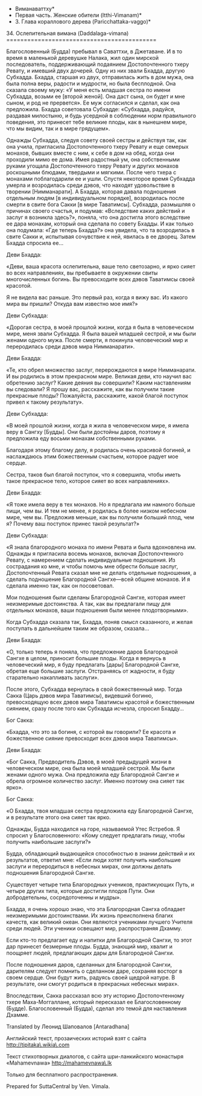 * Виманаваттху*
* Первая часть\. Женские обители \(Itthi\-Vimanam\)*
* 3\. Глава кораллового дерева \(Paricchattaka\-vaggo\)*

34\. Ослепительная вимана \(Daddalaga\-vimana\)
\=\=\=\=\=\=\=\=\=\=\=\=\=\=\=\=\=\=\=\=\=\=\=\=\=\=\=\=\=\=\=\=\=\=\=\=\=\=\=\=\=\=\=

Благословенный \(Будда\) пребывал в Саваттхи, в Джетаване\. И в то время в маленькой деревушке Налака, жил один мирской последователь, поддерживающий подаянием Достопочтенного тхеру Ревату, и имевший двух дочерей\. Одну из них звали Бхадда, другую Субхадда\. Бхадда, старшая из двух, отправилась жить в дом мужа, она была полна веры, радости и мудрости, но была бесплодной\. Она сказала своему мужу: «У меня есть младшая сестра по имени Субхадда, возьми ее \[второй женой\]\. Она даст сына, он будет и мне сыном, и род не прервется»\. Ее муж согласился и сделал, как она предложила\. Бхадда советовала Субхадде: «Субхадда, радуйся, раздавая милостыню, и будь усердной в соблюдении норм правильного поведения, это принесет тебе великие плоды, как в нынешнем мире, что мы видим, так и в мире грядущем»\.

Однажды Субхадда, следуя совету своей сестры и действуя так, как она учила, пригласила Достопочтенного тхеру Ревату и еще семерых монахов, бывших вместе с ним, к себе в дом на обед, когда они проходили мимо ее дома\. Имея радостный ум, она собственными руками угощала Достопочтенного тхеру Ревату и других монахов роскошными блюдами, твердыми и мягкими\. После чего тхера с монахами поблагодарили ее и ушли\. Спустя некоторое время Субхадда умерла и возродилась среди дэвов, что находят удовольствие в творении \[Нимманарати\]\. А Бхадда, которая давала подношения отдельным людям \[в индивидуальном порядке\], возродилась после смерти в свите бога Сакки \[в мире Таватимсы\]\. Субхадда, размышляя о причинах своего счастья, и подумав: «Вследствие каких действий и заслуг я возникла здесь?», поняла, что она достигла этого вследствие ее дара монахам, который она сделала по совету Бхадды\. И как только она подумала: «Где теперь Бхадда?» она увидела, что та возродилась в свите Сакки и, испытывая сочувствие к ней, явилась в ее дворец\. Затем Бхадда спросила ее…

Деви Бхадда:

«Деви, ваша красота ослепительна, ваше тело светозарно, и ярко сияет во всех направлениях, вы пребываете в окружении свиты многочисленных богинь\. Вы превосходите всех дэвов Таватимсы своей красотой\.

Я не видела вас раньше\. Это первый раз, когда я вижу вас\. Из какого мира вы пришли? Откуда вам известно мое имя?»

Деви Субхадда:

«Дорогая сестра, в моей прошлой жизни, когда я была в человеческом мире, меня звали Субхадда\. Я была вашей младшей сестрой, и мы были женами одного мужа\. После смерти, я покинула человеческий мир и переродилась среди дэвов мира Нимманарати»\.

Деви Бхадда:

«Те, кто обрел множество заслуг, перерождаются в мире Нимманарати\. И вы родились в этом прекрасном мире\. Великая деви, кто научил вас обретению заслуг? Какие деяния вы совершили? Каким наставлениям вы следовали? Я прошу вас, расскажите, как вы получили такие прекрасные плоды? Пожалуйста, расскажите, какой благой поступок привел к такому результату»\.

Деви Субхадда:

«В моей прошлой жизни, когда я жила в человеческом мире, я имела веру в Сангху \[Будды\]\. Они были достойны даров, поэтому я предложила еду восьми монахам собственными руками\.

Благодаря этому благому делу, я родилась очень красивой богиней, и наслаждаюсь этим божественным счастьем, которое радует мое сердце\.

Сестра, таков был благой поступок, что я совершила, чтобы иметь такое прекрасное тело, которое сияет во всех направлениях»\.

Деви Бхадда:

«Я тоже имела веру в тех монахов\. Но я предлагала им намного больше пищи, чем вы\. И тем не менее, я родилась в более низком небесном мире, чем вы\. Предложив меньше, как вы получили больший плод, чем я? Почему ваш поступок принес такой результат?»

Деви Субхадда:

«Я знала благородного монаха по имени Ревата и была вдохновлена им\. Однажды я пригласила восемь монахов, включая Достопочтенного Ревату, с намерением сделать индивидуальные подношения\. Из сострадания ко мне, и чтобы помочь мне обрести больше заслуг, Достопочтенный Ревата сказал мне не делать отдельные подношения, а сделать подношение Благородной Сангхе—всей общине монахов\. И я сделала именно так, как он посоветовал\.

Мои подношения были сделаны Благородной Сангхе, которая имеет неизмеримые достоинства\. А так, как вы предлагали пищу для отдельных монахов, ваши подношения были менее плодотворными»\.

Когда Субхадда сказала так, Бхадда, поняв смысл сказанного, и желая поступать в дальнейшем таким же образом, сказала…

Деви Бхадда:

«О, только теперь я поняла, что предложение даров Благородной Сангхе в целом, приносит большие плоды\. Когда я вернусь в человеческий мир, я буду предлагать \[дары\] Благородной Сангхе, обретая еще большие заслуги\. Отстраняясь от жадности, я буду старательно накапливать заслуги»\.

После этого, Субхадда вернулась в свой божественный мир\. Тогда Сакка \(Царь дэвов мира Таватимсы\), видевший богиню, превосходящую всех дэвов мира Таватимсы красотой и божественным сиянием, сразу после того как Субхадда исчезла, спросил Бхадду…

Бог Сакка:

«Бхадда, что это за богиня, с которой вы говорили? Ее красота и божественное сияние превосходит всех дэвов мира Таватимсы»\.

Деви Бхадда:

«Бог Сакка, Предводитель Дэвов, в моей предыдущей жизни в человеческом мире, она была моей младшей сестрой\. Мы были женами одного мужа\. Она предложила еду Благородной Сангхе и обрела огромное количество заслуг\. Именно поэтому она сияет так ярко»\.

Бог Сакка:

«О Бхадда, твоя младшая сестра предложила еду Благородной Сангхе, и в результате этого она сияет так ярко\.

Однажды, Будда находился на горе, называемой Утес Ястребов\. Я спросил у Благословенного: «Кому следует предлагать пищу, чтобы получить наибольшие заслуги?»

Будда, обладающий выдающейся способностью в знании действий и их результатов, ответил мне: «Если люди хотят получить наибольшие заслуги и переродиться в небесных мирах, они должны делать подношения Благородной Сангхе\.

Существует четыре типа Благородных учеников, практикующих Путь, и четыре других типа, которые достигли плодов Пути\. Они добродетельны, сосредоточенны и мудры»\.

Бхадда, я очень хорошо знаю, что эта Благородная Сангха обладает неизмеримыми достоинствами\. Их жизнь преисполнена благих качеств, как великий океан\. Они являются учениками лучшего Учителя среди людей\. Эти ученики освещают мир, распространяя Дхамму\.

Если кто\-то предлагает еду и напитки для Благородной Сангхи, то этот дар принесет безмерные плоды\. Будда, знающий мир, хвалит и поощряет людей, предлагающих дары для Благородной Сангхи\.

После подношения даров, сделанных для Благородной Сангхи, дарителям следует помнить о сделанном даре, сохраняя восторг в своем сердце\. Они будут жить, радуясь своей щедрой натуре\. В результате, они смогут родиться в прекрасных небесных мирах»\.

Впоследствии, Сакка рассказал всю эту историю Достопочтенному тхере Маха\-Моггаллане, который пересказал ее Благословенному \(Будде\)\. Благословенный \(Будда\), сделал это темой для наставления Дхамме\.

Translated by Леонид Шаповалов \[Antaradhana\]

Английский текст, прозаических историй взят с сайта <http://tipitaka\.wikia\.com>

Текст стихотворных диалогов, с сайта шри\-ланкийского монастыря «Mahamevnawa» <http://mahamevnawa\.lk>

Только для бесплатного распространения\.

Prepared for SuttaCentral by Ven\. Vimala\.